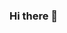 ### Hi there 👋

<!--
**calisaurus/calisaurus** is a ✨ _special_ ✨ repository because its `README.md` (this file) appears on your GitHub profile.

Here are some ideas to get you started:

- 🔭 I’m currently working on a board games tracker
- 🌱 I’m currently learning VueJS
- 👯 I’m looking to collaborate on anything a11y-related
- 💬 Ask me about board games and a11y
- 📫 How to reach me: github@calisaurus.net
- 😄 Pronouns: she/her
- ⚡ Fun fact: I have two cats and one of them survived a fatal disease!
-->
